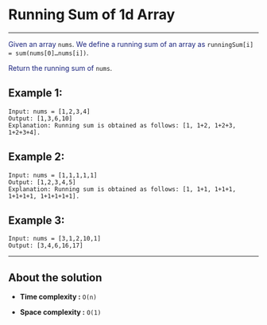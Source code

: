 # Running Sum of 1d Array

---

<font color="#1a237e">Given an array </font>`nums`. <font color="#1a237e">We define a running sum of an array as </font>`runningSum[i] = sum(nums[0]…nums[i])`.

<font color="#1a237e">Return the running sum of</font> `nums`.

## Example 1:

```
Input: nums = [1,2,3,4]
Output: [1,3,6,10]
Explanation: Running sum is obtained as follows: [1, 1+2, 1+2+3, 1+2+3+4].
```

## Example 2:

```
Input: nums = [1,1,1,1,1]
Output: [1,2,3,4,5]
Explanation: Running sum is obtained as follows: [1, 1+1, 1+1+1, 1+1+1+1, 1+1+1+1+1].
```

## Example 3:

```
Input: nums = [3,1,2,10,1]
Output: [3,4,6,16,17]
```

---

## About the solution

- **Time complexity :** `O(n)`

- **Space complexity :** `O(1)`
